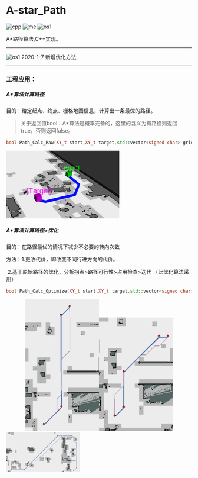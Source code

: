 # A-star_Path
![cpp](https://img.shields.io/badge/Use-C++-red) ![me](https://img.shields.io/badge/2019/11-Spray0-blue) ![os1](https://img.shields.io/badge/Version-1.1.0-green)

A*路径算法,C++实现。

-------------------------------------------------------

![os1](https://img.shields.io/badge/push-1.1.0-green)	2020-1-7	新增优化方法	

-------------------------------------------------------

### 工程应用：

##### A*算法计算路径  

目的：给定起点、终点、栅格地图信息，计算出一条最优的路径。

> 关于返回值bool：A*算法是概率完备的，这里的含义为有路径则返回true，否则返回false。

```c++
bool Path_Calc_Raw(XY_t start,XY_t target,std::vector<signed char> griddata,int gridmap_width,int gridmap_height)
```

<img src="img.png" alt="img" style="zoom:30%;" />



##### A*算法计算路径+优化

目的：在路径最优的情况下减少不必要的转向次数

方法：1.更改代价，即改变不同行进方向的代价。

​			2.基于原始路径的优化，分析拐点>路径可行性>占用检查>迭代	（此优化算法采用）

```c++
bool Path_Calc_Optimize(XY_t start,XY_t target,std::vector<signed char> griddata,int gridmap_width,int gridmap_height)
```

<center class="half">
  <img src="o1.png" width="200"/><img src="o2.png" width="200"/>
</center>

<img src="o3.png" width="200"/>


